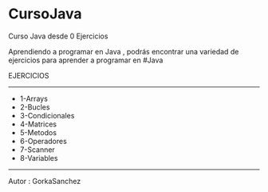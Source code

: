 # CursoJava
Curso Java desde 0 Ejercicios 

Aprendiendo a programar en Java , podrás encontrar una variedad de ejercicios para aprender a programar en #Java

EJERCICIOS
*******************
* 1-Arrays        
* 2-Bucles        
* 3-Condicionales 
* 4-Matrices      
* 5-Metodos       
* 6-Operadores    
* 7-Scanner       
* 8-Variables     
* *****************

Autor : GorkaSanchez
